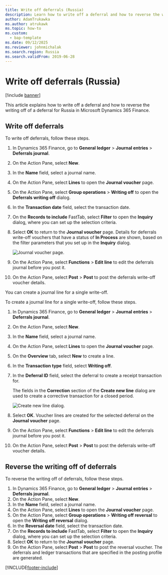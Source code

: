 ```yaml
---
title: Write off deferrals (Russia)
description: Learn how to write off a deferral and how to reverse the writing off of a deferral for Russia in Microsoft Dynamics 365 Finance.
author: AdamTrukawka
ms.author: atrukawk
ms.topic: how-to
ms.custom: 
  - bap-template
ms.date: 09/12/2025
ms.reviewer: johnmichalak
ms.search.region: Russia
ms.search.validFrom: 2019-06-28
---
```


# Write off deferrals (Russia)

[!include [banner](../../includes/banner.md)]

This article explains how to write off a deferral and how to reverse the writing off of a deferral for Russia in Microsoft Dynamics 365 Finance.

## Write off deferrals

To write off deferrals, follow these steps.

1. In Dynamics 365 Finance, go to **General ledger** \> **Journal entries** \> **Deferrals journal**.
1. On the Action Pane, select **New**.
1. In the **Name** field, select a journal name.
1. On the Action Pane, select **Lines** to open the **Journal voucher** page.
1. On the Action Pane, select **Group operations** \> **Writing off** to open the **Deferrals writing off** dialog.
1. In the **Transaction date** field, select the transaction date.
1. On the **Records to include** FastTab, select **Filter** to open the **Inquiry** dialog, where you can set up the selection criteria.
1. Select **OK** to return to the **Journal voucher** page. Details for deferrals write-off vouchers that have a status of **In Process** are shown, based on the filter parameters that you set up in the **Inquiry** dialog.

    ![Journal voucher page.](../media/rus-write-off-deferral-01.png)

1. On the Action Pane, select **Functions** \> **Edit line** to edit the deferrals journal before you post it.
1. On the Action Pane, select **Post** \> **Post** to post the deferrals write-off voucher details.

You can create a journal line for a single write-off.

To create a journal line for a single write-off, follow these steps.

1. In Dynamics 365 Finance, go to **General ledger** \> **Journal entries** \> **Deferrals journal**.
1. On the Action Pane, select **New**.
1. In the **Name** field, select a journal name.
1. On the Action Pane, select **Lines** to open the **Journal voucher** page.
1. On the **Overview** tab, select **New** to create a line.
1. In the **Transaction type** field, select **Writing off**.
1. In the **Deferral ID** field, select the deferral to create a receipt transaction for.

    The fields in the **Correction** section of the **Create new line** dialog are used to create a corrective transaction for a closed period.

    ![Create new line dialog.](../media/rus-write-off-deferral-02.png)

1. Select **OK**. Voucher lines are created for the selected deferral on the **Journal voucher** page.
1. On the Action Pane, select **Functions** \> **Edit line** to edit the deferrals journal before you post it.
1. On the Action Pane, select **Post** \> **Post** to post the deferrals write-off voucher details.

## Reverse the writing off of deferrals

To reverse the writing off of deferrals, follow these steps.

1. In Dynamics 365 Finance, go to **General ledger** \> **Journal entries** \> **Deferrals journal**.
1. On the Action Pane, select **New**.
1. In the **Name** field, select a journal name.
1. On the Action Pane, select **Lines** to open the **Journal voucher** page.
1. On the Action Pane, select **Group operations** \> **Writing off reversal** to open the **Writing off reversal** dialog.
1. In the **Reversal date** field, select the transaction date.
1. On the **Records to include** FastTab, select **Filter** to open the **Inquiry** dialog, where you can set up the selection criteria.
1. Select **OK** to return to the **Journal voucher** page.
1. On the Action Pane, select **Post** \> **Post** to post the reversal voucher. The deferrals and ledger transactions that are specified in the posting profile are generated.


[!INCLUDE[footer-include](../../../includes/footer-banner.md)]
